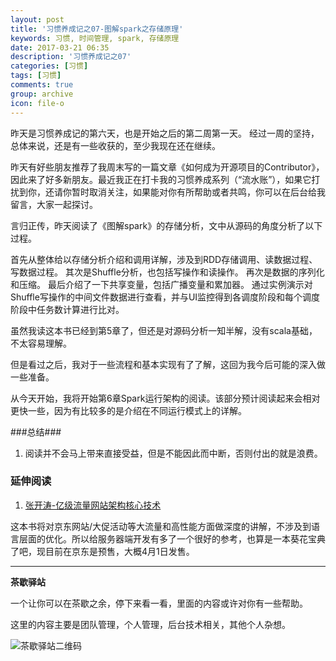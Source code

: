 ```yaml
---
layout: post
title: '习惯养成记之07-图解spark之存储原理'
keywords: 习惯, 时间管理, spark, 存储原理
date: 2017-03-21 06:35
description: '习惯养成记之07'
categories: [习惯]
tags: [习惯]
comments: true
group: archive
icon: file-o
---
```


昨天是习惯养成记的第六天，也是开始之后的第二周第一天。
经过一周的坚持，总体来说，还是有一些收获的，至少我现在还在继续。

<!-- more -->

昨天有好些朋友推荐了我周末写的一篇文章《如何成为开源项目的Contributor》，因此来了好多新朋友。最近我正在打卡我的习惯养成系列（“流水账”），如果它打扰到你，还请你暂时取消关注，如果能对你有所帮助或者共鸣，你可以在后台给我留言，大家一起探讨。

言归正传，昨天阅读了《图解spark》的存储分析，文中从源码的角度分析了以下过程。

首先从整体给以存储分析介绍和调用详解，涉及到RDD存储调用、读数据过程、写数据过程。
其次是Shuffle分析，也包括写操作和读操作。
再次是数据的序列化和压缩。
最后介绍了一下共享变量，包括广播变量和累加器。
通过实例演示对Shuffle写操作的中间文件数据进行查看，并与UI监控得到各调度阶段和每个调度阶段中任务数计算进行比对。

虽然我读这本书已经到第5章了，但还是对源码分析一知半解，没有scala基础，不太容易理解。

但是看过之后，我对于一些流程和基本实现有了了解，这回为我今后可能的深入做一些准备。

从今天开始，我将开始第6章Spark运行架构的阅读。该部分预计阅读起来会相对更快一些，因为有比较多的是介绍在不同运行模式上的详解。

###总结###

1. 阅读并不会马上带来直接受益，但是不能因此而中断，否则付出的就是浪费。

### 延伸阅读 ###

1. [张开涛-亿级流量网站架构核心技术](https://mp.weixin.qq.com/s/wd86UBn30Haf07oz9lW2iQ)

这本书将对京东网站/大促活动等大流量和高性能方面做深度的讲解，不涉及到语言层面的优化。所以给服务器端开发有多了一个很好的参考，也算是一本葵花宝典了吧，现目前在京东是预售，大概4月1日发售。

----

**茶歇驿站**

一个让你可以在茶歇之余，停下来看一看，里面的内容或许对你有一些帮助。

这里的内容主要是团队管理，个人管理，后台技术相关，其他个人杂想。

![茶歇驿站二维码](http://ww4.sinaimg.cn/large/824dcde4gw1f358o5j022j20by0bywf8.jpg)
